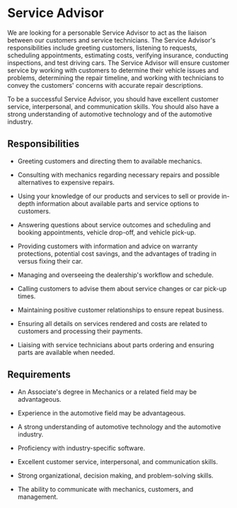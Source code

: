# Service Advisor

We are looking for a personable Service Advisor to act as the liaison between our customers and service technicians. The Service Advisor's responsibilities include greeting customers, listening to requests, scheduling appointments, estimating costs, verifying insurance, conducting inspections, and test driving cars. The Service Advisor will ensure customer service by working with customers to determine their vehicle issues and problems, determining the repair timeline, and working with technicians to convey the customers' concerns with accurate repair descriptions.

To be a successful Service Advisor, you should have excellent customer service, interpersonal, and communication skills. You should also have a strong understanding of automotive technology and of the automotive industry.

## Responsibilities

* Greeting customers and directing them to available mechanics.

* Consulting with mechanics regarding necessary repairs and possible alternatives to expensive repairs.

* Using your knowledge of our products and services to sell or provide in-depth information about available parts and service options to customers.

* Answering questions about service outcomes and scheduling and booking appointments, vehicle drop-off, and vehicle pick-up.

* Providing customers with information and advice on warranty protections, potential cost savings, and the advantages of trading in versus fixing their car.

* Managing and overseeing the dealership's workflow and schedule.

* Calling customers to advise them about service changes or car pick-up times.

* Maintaining positive customer relationships to ensure repeat business.

* Ensuring all details on services rendered and costs are related to customers and processing their payments.

* Liaising with service technicians about parts ordering and ensuring parts are available when needed.

## Requirements

* An Associate's degree in Mechanics or a related field may be advantageous.

* Experience in the automotive field may be advantageous.

* A strong understanding of automotive technology and the automotive industry.

* Proficiency with industry-specific software.

* Excellent customer service, interpersonal, and communication skills.

* Strong organizational, decision making, and problem-solving skills.

* The ability to communicate with mechanics, customers, and management.

